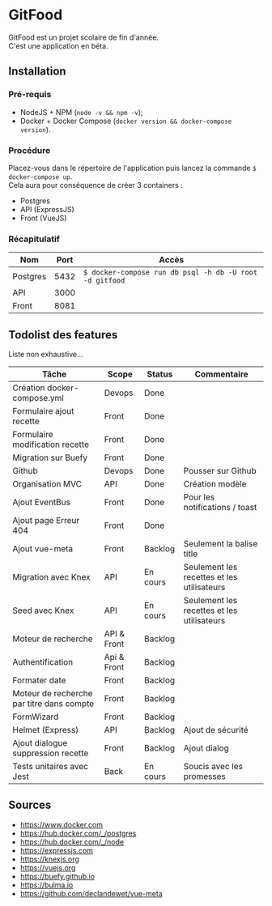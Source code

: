 # GitFood

GitFood est un projet scolaire de fin d'année.  
C'est une application en béta.

## Installation

### Pré-requis

- NodeJS + NPM  (`node -v && npm -v`);
- Docker + Docker Compose (`docker version && docker-compose version`).

### Procédure

Placez-vous dans le répertoire de l'application puis lancez la commande `$ docker-compose up`.  
Cela aura pour conséquence de créer 3 containers :

- Postgres
- API (ExpressJS)
- Front (VueJS)

### Récapitulatif

| Nom | Port | Accès |
| --- | ---- | ----- |
| Postgres | 5432 | `$ docker-compose run db psql -h db -U root -d gitfood` |
| API | 3000 | |
| Front | 8081 | |

## Todolist des features

Liste non exhaustive...

| Tâche | Scope | Status | Commentaire |
| ----- | ----- | ------ | ----------- |
| Création docker-compose.yml | Devops | Done | |
| Formulaire ajout recette | Front | Done | |
| Formulaire modification recette | Front | Done | |
| Migration sur Buefy | Front | Done | |
| Github | Devops | Done | Pousser sur Github |
| Organisation MVC | API | Done | Création modèle |
| Ajout EventBus | Front | Done | Pour les notifications / toast |
| Ajout page Erreur 404 | Front | Done |
| Ajout vue-meta | Front | Backlog | Seulement la balise title |
| Migration avec Knex | API | En cours | Seulement les recettes et les utilisateurs |
| Seed avec Knex | API | En cours | Seulement les recettes et les utilisateurs |
| Moteur de recherche | API & Front | Backlog | |
| Authentification | Api & Front | Backlog | |
| Formater date | Front | Backlog | |
| Moteur de recherche par titre dans compte | Front | Backlog | |
| FormWizard | Front | Backlog | |
| Helmet (Express) | API | Backlog | Ajout de sécurité |
| Ajout dialogue suppression recette | Front | Backlog | Ajout dialog |
| Tests unitaires avec Jest | Back | En cours | Soucis avec les promesses |

## Sources

- https://www.docker.com
- https://hub.docker.com/_/postgres
- https://hub.docker.com/_/node
- https://expressjs.com
- https://knexjs.org
- https://vuejs.org
- https://buefy.github.io
- https://bulma.io
- https://github.com/declandewet/vue-meta